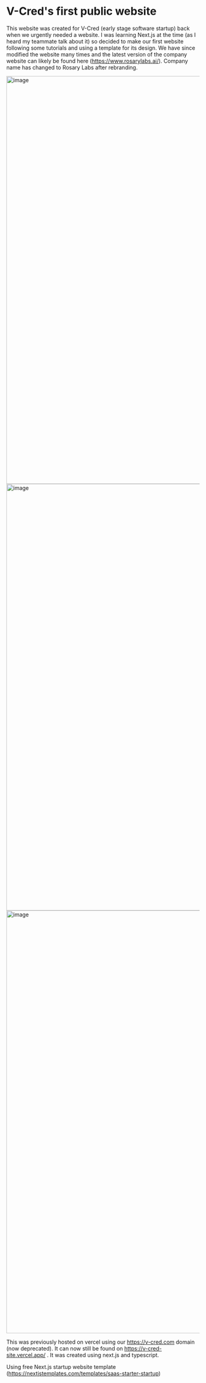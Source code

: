 # V-Cred's first public website

This website was created for V-Cred (early stage software startup) back when we urgently needed a website. I was learning Next.js at the time (as I heard my teammate talk about it) so decided to make our first website following some tutorials and using a template for its design. We have since modified the website many times and the latest version of the company website can likely be found here (https://www.rosarylabs.ai/). Company name has changed to Rosary Labs after rebranding.

<img width="1063" alt="image" src="https://github.com/user-attachments/assets/11fc42bd-67fa-4dc8-b64a-0d2f56f6d753" />

<img width="1112" alt="image" src="https://github.com/user-attachments/assets/853e1d98-a66e-4d36-b096-c54b53669ddb" />

<img width="1102" alt="image" src="https://github.com/user-attachments/assets/e8f54498-4328-43bc-ac4b-c72f09047140" />


This was previously hosted on vercel using our https://v-cred.com domain (now deprecated). It can now still be found on https://v-cred-site.vercel.app/ . It was created using next.js and typescript.

Using free Next.js startup website template (https://nextjstemplates.com/templates/saas-starter-startup)

